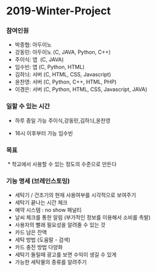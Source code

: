 # 2019-Winter-Project

### 참여인원
- 박종협: 아두이노
- 강동민: 아두이노 (C, JAVA, Python, C++)
- 주이식: 앱  (C, JAVA)
- 임수빈: 앱 (C, Python, HTML)
- 김하늬: 서버 (C, HTML, CSS, Javascript)
- 윤찬영: 서버 (C, Python, C++, HTML, PHP)
- 이경은: 서버 (C, Python, HTML, CSS, Javascript, JAVA)
### 일할 수 있는 시간
* 하루 종일 가능
        주이식,강동민,김하늬,윤찬영 

* 16시 이후부터 가능
        임수빈 

### 목표
 * 학교에서 사용할 수 있는 정도의 수준으로 만든다
 
### 기능 명세 (브레인스토밍)
 * 세탁기 / 건조기의 현재 사용여부를 시각적으로 보여주기  
 * 세탁기 끝나는 시간 체크 
 * 예약 시스템 
 	: no show 패널티 
 * 날씨 체크를 통한 알림 (부가적인 정보를 이용해서 소비를 촉발) 
 * 사용자의 빨래 필요성을 알려줄 수 있는 것 
 * 카드 남은 잔액 
 * 세탁 방법 (도움말 - 검색) 
 * 카드 충전 방법 다양화 
 * 세탁기 돌릴때 광고를 보면 수익이 생길 수 있게 
 * 가능한 세탁물의 종류를 알려주기
